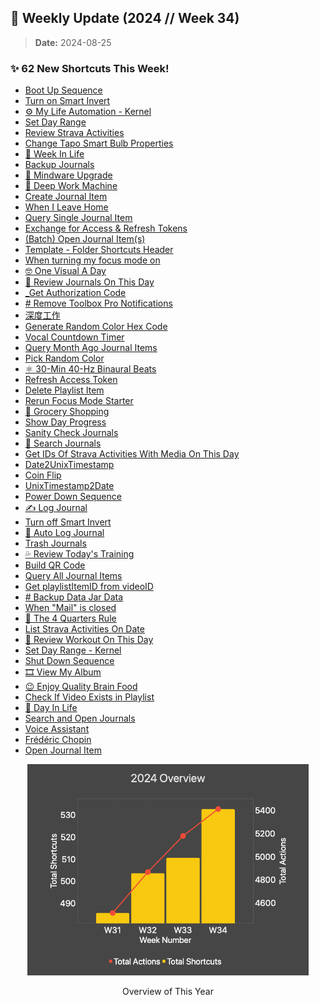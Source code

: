 ## 🎉 Weekly Update (2024 // Week 34)

> **Date:** 2024-08-25  

### ✨ 62 New Shortcuts This Week!

+ [Boot Up Sequence](./All%20Shortcuts/Productivity/Boot%20Up%20Sequence)
+ [Turn on Smart Invert](./All%20Shortcuts/iPhone%20Settings/Turn%20on%20Smart%20Invert)
+ [⚙️ My Life Automation - Kernel](./All%20Shortcuts/My%20Life%20Automation/%E2%9A%99%EF%B8%8F%20My%20Life%20Automation%20-%20Kernel)
+ [Set Day Range](./All%20Shortcuts/Productivity/Set%20Day%20Range)
+ [Review Strava Activities](./All%20Shortcuts/End%20the%20Day%20Right/Review%20Strava%20Activities)
+ [Change Tapo Smart Bulb Properties](./All%20Shortcuts/Productivity/Change%20Tapo%20Smart%20Bulb%20Properties)
+ [🌼 Week In Life](./All%20Shortcuts/Week%20In%20Life/%F0%9F%8C%BC%20Week%20In%20Life)
+ [Backup Journals](./All%20Shortcuts/Notion%20API/Backup%20Journals)
+ [🏁 Mindware Upgrade](./All%20Shortcuts/My%20LifeOS%20Toolkits/%F0%9F%8F%81%20Mindware%20Upgrade)
+ [🍅 Deep Work Machine](./All%20Shortcuts/My%20LifeOS%20Toolkits/%F0%9F%8D%85%20Deep%20Work%20Machine)
+ [Create Journal Item](./All%20Shortcuts/Notion%20API/Create%20Journal%20Item)
+ [When I Leave Home](./All%20Shortcuts/Automation%20Modules/When%20I%20Leave%20Home)
+ [Query Single Journal Item](./All%20Shortcuts/Notion%20API/Query%20Single%20Journal%20Item)
+ [Exchange for Access & Refresh Tokens](./All%20Shortcuts/API%20OAuth%20Dancing/Exchange%20for%20Access%20%26%20Refresh%20Tokens)
+ [(Batch) Open Journal Item(s)](./All%20Shortcuts/Notion%20API/(Batch)%20Open%20Journal%20Item(s))
+ [Template - Folder Shortcuts Header](./All%20Shortcuts/Template%20Shortcuts/Template%20-%20Folder%20Shortcuts%20Header)
+ [When turning my focus mode on](./All%20Shortcuts/Automation%20Modules/When%20turning%20my%20focus%20mode%20on)
+ [🤓 One Visual A Day](./All%20Shortcuts/My%20PPS%20%26%20PKMS/%F0%9F%A4%93%20One%20Visual%20A%20Day)
+ [📕 Review Journals On This Day](./All%20Shortcuts/Notion%20API/%F0%9F%93%95%20Review%20Journals%20On%20This%20Day)
+ [_Get Authorization Code](./All%20Shortcuts/API%20OAuth%20Dancing/_Get%20Authorization%20Code)
+ [# Remove Toolbox Pro Notifications](./All%20Shortcuts/Automation%20-%20Daily/%23%20Remove%20Toolbox%20Pro%20Notifications)
+ [深度工作](./All%20Shortcuts/Siri/%E6%B7%B1%E5%BA%A6%E5%B7%A5%E4%BD%9C)
+ [Generate Random Color Hex Code](./All%20Shortcuts/Utility%20Helper%20Functions/Generate%20Random%20Color%20Hex%20Code)
+ [Vocal Countdown Timer](./All%20Shortcuts/Sound%20Files/Vocal%20Countdown%20Timer)
+ [Query Month Ago Journal Items](./All%20Shortcuts/Notion%20API/Query%20Month%20Ago%20Journal%20Items)
+ [Pick Random Color](./All%20Shortcuts/Standalone%20Fun/Pick%20Random%20Color)
+ [⚛️ 30-Min 40-Hz Binaural Beats](./All%20Shortcuts/Sound%20Files/%E2%9A%9B%EF%B8%8F%2030-Min%2040-Hz%20Binaural%20Beats)
+ [Refresh Access Token](./All%20Shortcuts/API%20OAuth%20Dancing/Refresh%20Access%20Token)
+ [Delete Playlist Item](./All%20Shortcuts/YouTube%20API/Delete%20Playlist%20Item)
+ [Rerun Focus Mode Starter](./All%20Shortcuts/Productivity/Rerun%20Focus%20Mode%20Starter)
+ [🛒 Grocery Shopping](./All%20Shortcuts/Grocery%20Shopping/%F0%9F%9B%92%20Grocery%20Shopping)
+ [Show Day Progress](./All%20Shortcuts/Productivity/Show%20Day%20Progress)
+ [Sanity Check Journals](./All%20Shortcuts/Notion%20API/Sanity%20Check%20Journals)
+ [🔎 Search Journals](./All%20Shortcuts/Notion%20API/%F0%9F%94%8E%20Search%20Journals)
+ [Get IDs Of Strava Activities With Media On This Day](./All%20Shortcuts/Strava%20API/Get%20IDs%20Of%20Strava%20Activities%20With%20Media%20On%20This%20Day)
+ [Date2UnixTimestamp](./All%20Shortcuts/Date%20%26%20Time/Date2UnixTimestamp)
+ [Coin Flip](./All%20Shortcuts/Standalone%20Fun/Coin%20Flip)
+ [UnixTimestamp2Date](./All%20Shortcuts/Date%20%26%20Time/UnixTimestamp2Date)
+ [Power Down Sequence](./All%20Shortcuts/Productivity/Power%20Down%20Sequence)
+ [✍️ Log Journal](./All%20Shortcuts/Notion%20API/%E2%9C%8D%EF%B8%8F%20Log%20Journal)
+ [Turn off Smart Invert](./All%20Shortcuts/iPhone%20Settings/Turn%20off%20Smart%20Invert)
+ [📝 Auto Log Journal](./All%20Shortcuts/My%20AReminders%20Automation/%F0%9F%93%9D%20Auto%20Log%20Journal)
+ [Trash Journals](./All%20Shortcuts/Notion%20API/Trash%20Journals)
+ [💦 Review Today's Training](./All%20Shortcuts/Strava%20API/%F0%9F%92%A6%20Review%20Today's%20Training)
+ [Build QR Code](./All%20Shortcuts/Utility%20Helper%20Functions/Build%20QR%20Code)
+ [Query All Journal Items](./All%20Shortcuts/Notion%20API/Query%20All%20Journal%20Items)
+ [Get playlistItemID from videoID](./All%20Shortcuts/YouTube%20API/Get%20playlistItemID%20from%20videoID)
+ [# Backup Data Jar Data](./All%20Shortcuts/Automation%20-%20Daily/%23%20Backup%20Data%20Jar%20Data)
+ [When "Mail" is closed](./All%20Shortcuts/Automation%20Modules/When%20%22Mail%22%20is%20closed)
+ [🧩 The 4 Quarters Rule](./All%20Shortcuts/My%20LifeOS%20Toolkits/%F0%9F%A7%A9%20The%204%20Quarters%20Rule)
+ [List Strava Activities On Date](./All%20Shortcuts/Strava%20API/List%20Strava%20Activities%20On%20Date)
+ [🔭 Review Workout On This Day](./All%20Shortcuts/Strava%20API/%F0%9F%94%AD%20Review%20Workout%20On%20This%20Day)
+ [Set Day Range - Kernel](./All%20Shortcuts/Productivity/Set%20Day%20Range%20-%20Kernel)
+ [Shut Down Sequence](./All%20Shortcuts/Productivity/Shut%20Down%20Sequence)
+ [🎞️ View My Album](./All%20Shortcuts/My%20LifeOS%20Toolkits/%F0%9F%8E%9E%EF%B8%8F%20View%20My%20Album)
+ [😉 Enjoy Quality Brain Food](./All%20Shortcuts/My%20LifeOS%20Toolkits/%F0%9F%98%89%20Enjoy%20Quality%20Brain%20Food)
+ [Check If Video Exists in Playlist](./All%20Shortcuts/YouTube%20API/Check%20If%20Video%20Exists%20in%20Playlist)
+ [🌸 Day In Life](./All%20Shortcuts/Day%20In%20Life/%F0%9F%8C%B8%20Day%20In%20Life)
+ [Search and Open Journals](./All%20Shortcuts/Notion%20API/Search%20and%20Open%20Journals)
+ [Voice Assistant](./All%20Shortcuts/Voice%20Assistant/Voice%20Assistant)
+ [Frédéric Chopin](./All%20Shortcuts/Spotify%20-%20Classic%20Musicians/Fr%C3%A9d%C3%A9ric%20Chopin)
+ [Open Journal Item](./All%20Shortcuts/Notion%20API/Open%20Journal%20Item)

<p align="center">
    <a href="https://chartyios.app">
        <kbd>
            <img src="./stats-chart.png" alt="stats-chart" width="450" title="This chart is generated by Charty, an utility app to create charts from Shortcuts. :-)"/>
        </kbd>
    </a>
    <p align="center">Overview of This Year</p>
</p>
